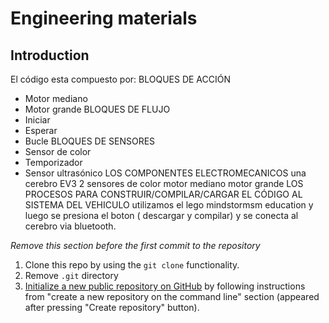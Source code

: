 Engineering materials
====


## Introduction
El código esta compuesto por:
BLOQUES DE ACCIÓN
+ Motor mediano
+ Motor grande
BLOQUES DE FLUJO
+ Iniciar
+ Esperar
+ Bucle
BLOQUES DE SENSORES
+ Sensor de color
+ Temporizador
+ Sensor ultrasónico
  LOS COMPONENTES ELECTROMECANICOS 
una cerebro EV3
2 sensores de color
motor mediano
motor grande
LOS PROCESOS PARA  CONSTRUIR/COMPILAR/CARGAR EL CÓDIGO AL SISTEMA DEL VEHICULO
utilizamos el lego mindstormsm education y luego se presiona el boton ( descargar y compilar)
y se conecta al cerebro via bluetooth. 


_Remove this section before the first commit to the repository_

1. Clone this repo by using the `git clone` functionality.
2. Remove `.git` directory
3. [Initialize a new public repository on GitHub](https://github.com/new) by following instructions from "create a new repository on the command line" section (appeared after pressing "Create repository" button).
